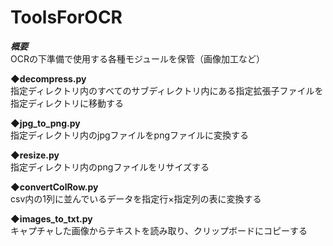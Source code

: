 # ToolsForOCR

***概要***  
OCRの下準備で使用する各種モジュールを保管（画像加工など）  
  
**◆decompress.py**  
指定ディレクトリ内のすべてのサブディレクトリ内にある指定拡張子ファイルを指定ディレクトリに移動する  

**◆jpg_to_png.py**  
指定ディレクトリ内のjpgファイルをpngファイルに変換する

**◆resize.py**  
指定ディレクトリ内のpngファイルをリサイズする  

**◆convertColRow.py**  
csv内の1列に並んでいるデータを指定行×指定列の表に変換する  

**◆images_to_txt.py**  
キャプチャした画像からテキストを読み取り、クリップボードにコピーする
